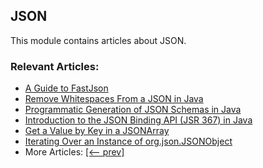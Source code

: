 ## JSON

This module contains articles about JSON.

### Relevant Articles:
- [A Guide to FastJson](https://www.baeldung.com/fastjson)
- [Remove Whitespaces From a JSON in Java](https://www.baeldung.com/java-json-minify-remove-whitespaces)
- [Programmatic Generation of JSON Schemas in Java](https://www.baeldung.com/java-json-schema-create-automatically)
- [Introduction to the JSON Binding API (JSR 367) in Java](https://www.baeldung.com/java-json-binding-api)
- [Get a Value by Key in a JSONArray](https://www.baeldung.com/java-jsonarray-get-value-by-key)
- [Iterating Over an Instance of org.json.JSONObject](https://www.baeldung.com/jsonobject-iteration)
- More Articles: [[<-- prev]](/json-modules/json)

